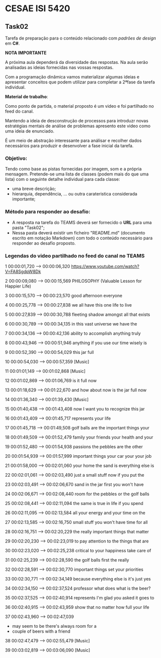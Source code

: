 # CESAE ISI 5420 
 
## Task02 
 
Tarefa de preparação para o conteúdo relacionado com *padrões de design* em **C#**. 


**NOTA IMPORTANTE**
  
A próxima aula dependerá da diversidade das respostas. Na aula serão analisadas as ideias fornecidas nas vossas respostas. 
 
Com a programação dinâmica vamos materializar algumas ideias e apresentar conceitos que podem utilizar para completar a 2ªfase da tarefa individual.  
 
**Material de trabalho**:
 
Como ponto de partida, o material proposto é um video e foi partilhado no feed do canal.


Mantendo a ideia de desconstrução de processos para introduzr novas estratégias mentais de análise de problemas apresento este video como uma ideia de enunciado. 

É um meio de abstração interessante para análisar e recolher dados necessários para produzir e desenvolver a fase inicial da tarefa.

### Objetivo:  

Tendo como base as pistas fornecidas por imagem, som e a própria mensagem. Pretende-se uma lista de classes (podem mais do que uma lista) com o seguinte detalhe individual para cada classe:
- uma breve descrição;
- hierarquia, dependência, ... ou outra carateristica considerada importante;
 
### Método para responder ao desafio: 
 
- A resposta na tarefa do TEAMS deverá ser fornecido o **URL** para uma pasta "Task02";
- Nessa pasta deverá existir um ficheiro "README.md" (documento escrito em notação Markdown) com todo o conteúdo necessário para responder ao desafio proposto. 
  

### Legendas do video partilhado no feed do canal no TEAMS

  
1
00:00:01,720 --> 00:00:06,320
https://www.youtube.com/watch?V=FA8SgdpW8Dk

2
00:00:09,080 --> 00:00:15,569
PHILOSOPHY (Valuable
Lesson for Happier Life)

3
00:00:15,570 --> 00:00:23,570
good afternoon everyone

4
00:00:25,778 --> 00:00:27,838
we all have this one life to live

5
00:00:27,839 --> 00:00:30,788
fleeting shadow amongst all that exists

6
00:00:30,789 --> 00:00:34,135
in this vast universe we have the

7
00:00:34,136 --> 00:00:42,136
ability to accomplish anything truly

8
00:00:43,946 --> 00:00:51,946
anything if you use our time wisely is

9
00:00:52,390 --> 00:00:54,029
this jar full

10
00:00:54,030 --> 00:00:57,359
[Music]

11
00:01:01,149 --> 00:01:02,868
[Music]

12
00:01:02,869 --> 00:01:06,769
is it full now

13
00:01:18,629 --> 00:01:22,670
and how about now is the jar full now

14
00:01:36,340 --> 00:01:39,430
[Music]

15
00:01:40,438 --> 00:01:43,408
now I want you to recognize this jar

16
00:01:43,409 --> 00:01:45,717
represents your life

17
00:01:45,718 --> 00:01:49,508
golf balls are the important things your

18
00:01:49,509 --> 00:01:52,479
family your friends your health and your

19
00:01:52,480 --> 00:01:54,938
passions the pebbles are the other

20
00:01:54,939 --> 00:01:57,999
important things your car your your job

21
00:01:58,000 --> 00:02:01,060
your home the sand is everything else is

22
00:02:01,061 --> 00:02:03,490
just a small stuff now if you put the

23
00:02:03,491 --> 00:02:06,670
sand in the jar first you won't have

24
00:02:06,671 --> 00:02:08,440
room for the pebbles or the golf balls

25
00:02:08,441 --> 00:02:11,094
the same is true in life if you spend

26
00:02:11,095 --> 00:02:13,584
all your energy and your time on the

27
00:02:13,585 --> 00:02:16,750
small stuff you won't have time for all

28
00:02:16,751 --> 00:02:20,229
the really important things that matter

29
00:02:20,230 --> 00:02:23,019
to pay attention to the things that are

30
00:02:23,020 --> 00:02:25,238
critical to your happiness take care of

31
00:02:25,239 --> 00:02:28,590
the golf balls first the really

32
00:02:28,591 --> 00:02:30,770
important things set your priorities

33
00:02:30,771 --> 00:02:34,149
because everything else is it's just yes

34
00:02:34,150 --> 00:02:37,524
professor what does what is the beer?

35
00:02:37,525 --> 00:02:40,914
represents I'm glad you asked it goes to

36
00:02:40,915 --> 00:02:43,959
show that no matter how full your life

37
00:02:43,960 --> 00:02:47,039
- may seem to be there's always room for a
- couple of beers with a friend

38
00:02:47,479 --> 00:02:55,479
[Music]

39
00:03:02,819 --> 00:03:06,090
[Music]

  
  